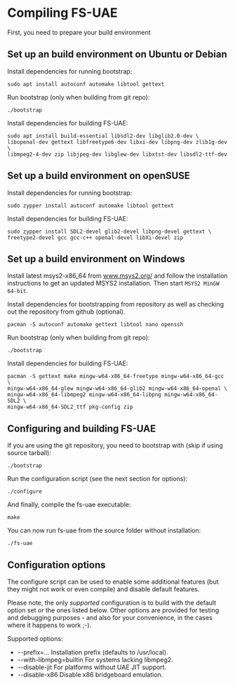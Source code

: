 # Compiling FS-UAE

First, you need to prepare your build environment


## Set up an build environment on Ubuntu or Debian

Install dependencies for running bootstrap:

    sudo apt install autoconf automake libtool gettext

Run bootstrap (only when building from git repo):

    ./bootstrap

Install dependencies for building FS-UAE:

    sudo apt install build-essential libsdl2-dev libglib2.0-dev \
    libopenal-dev gettext libfreetype6-dev libxi-dev libpng-dev zlib1g-dev \
    libmpeg2-4-dev zip libjpeg-dev libglew-dev libxtst-dev libsdl2-ttf-dev

## Set up a build environment on openSUSE

Install dependencies for running bootstrap:

    sudo zypper install autoconf automake libtool gettext

Install dependencies for building FS-UAE:

    sudo zypper install SDL2-devel glib2-devel libpng-devel gettext \
    freetype2-devel gcc gcc-c++ openal-devel libXi-devel zip


## Set up a build environment on Windows

Install latest msys2-x86_64 from www.msys2.org/ and follow the installation
instructions to get an updated MSYS2 installation. Then start
`MSYS2 MinGW 64-bit`.

Install dependencies for bootstrapping from repository as well as checking
out the repository from github (optional).

    pacman -S autoconf automake gettext libtool nano openssh

Run bootstrap (only when building from git repo):

    ./bootstrap

Install dependencies for building FS-UAE:

    pacman -S gettext make mingw-w64-x86_64-freetype mingw-w64-x86_64-gcc \
    mingw-w64-x86_64-glew mingw-w64-x86_64-glib2 mingw-w64-x86_64-openal \
    mingw-w64-x86_64-libmpeg2 mingw-w64-x86_64-libpng mingw-w64-x86_64-SDL2 \
    mingw-w64-x86_64-SDL2_ttf pkg-config zip


## Configuring and building FS-UAE

If you are using the git repository, you need to bootstrap with
(skip if using source tarball):

    ./bootstrap

Run the configuration script (see the next section for options):

    ./configure

And finally, compile the fs-uae executable:

    make

You can now run fs-uae from the source folder without installation:

    ./fs-uae


## Configuration options

The configure script can be used to enable some additional features
(but they might not work or even compile) and disable default features.

Please note, the only *supported* configuration is to build with the
default option set or the ones listed below.  Other options are provided
for testing and debugging purposes - and also for your convenience, in
the cases where it happens to work ;-).

Supported options:

 * --prefix=...              Installation prefix (defaults to /usr/local).
 * --with-libmpeg=builtin    For systems lacking libmpeg2.
 * --disable-jit             For platforms without UAE JIT support.
 * --disable-x86             Disable x86 bridgeboard emulation.
